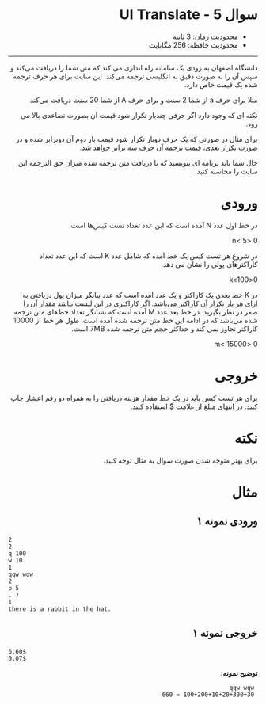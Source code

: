 <div dir="rtl">

# سوال 5 - UI Translate 


+ محدودیت زمان: 3 ثانیه
+ محدودیت حافظه: 256 مگابایت

----------

دانشگاه اصفهان به زودی یک سامانه راه اندازی می کند که متن شما را دریافت می‌کند و سپس آن را به صورت دقیق به انگلیسی ترجمه می‌کند. این سایت برای هر حرف ترجمه شده یک قیمت خاص دارد.

 مثلا برای حرف a از شما 2 سنت و برای حرف A از شما 20 سنت دریافت می‌کند. 
 
نکته ای که وجود دارد اگر حرفی چندبار تکرار شود قیمت آن بصورت تصاعدی بالا می رود.

برای مثال در صورتی که یک حرف دوبار تکرار شود قیمت بار دوم آن دوبرابر شده و در صورت تکرار بعدی، قیمت ترجمه آن حرف سه برابر خواهد شد.

حال شما باید برنامه ای بنویسید که با دریافت متن ترجمه شده میزان حق الترجمه این سایت را محاسبه کنید.


# ورودی

در خط اول عدد N آمده است که این عدد تعداد تست کیس‌ها است.

  0 <n< 5

در شروع هر تست کیس یک خط آمده که شامل عدد K است که این عدد تعداد کاراکترهای پولی را نشان می دهد.

  0<k<100

در K خط بعدی یک کاراکتر و یک عدد آمده است که عدد بیانگر میزان پول 
دریافتی به ازای هر بار تکرار آن کاراکتر می‌باشد. اگر کاراکتری در این 
لیست نباشد مقدار آن را صفر در نظر بگیرید.
در خط بعد عدد M آمده است که نشانگر تعداد خط‌های متن ترجمه شده می‌باشد که
در ادامه این خط متن ترجمه شده آمده است. طول هر خط از 10000 کاراکتر 
تجاوز نمی کند و حداکثر حجم متن ترجمه شده 7MB است.

0 <m< 15000

# خروجی

برای هر تست کیس باید در یک خط مقدار هزینه دریافتی را به همراه دو رقم اعشار چاپ کنید. در انتهای مبلغ از علامت $ استفاده کنید.

# نکته

برای بهتر متوجه شدن صورت سوال به مثال توجه کنید.

# مثال

## ورودی نمونه ۱

<div dir="ltr">

```
2
2
q 100
w 10
1
qqw wqw
2
p 5
. 7
1
there is a rabbit in the hat.
```
</div>

## خروجی نمونه ۱

<div dir="ltr">

```
6.60$
0.07$
```

</div>

**توضیح نمونه:**

     qqw wqw
     100+200+10+20+300+30 = 660
</div>
